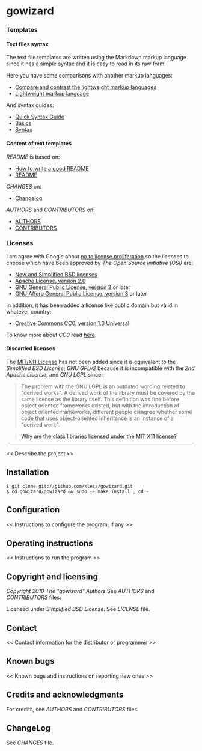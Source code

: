 gowizard
========

### Templates

#### Text files syntax

The text file templates are written using the Markdown markup language since
it has a simple syntax and it is easy to read in its raw form.

Here you have some comparisons with another markup languages:

+ [Compare and contrast the lightweight markup languages][1]
+ [Lightweight markup language][2]

And syntax guides:

+ [Quick Syntax Guide](http://greg.vario.us/doc/markdown.txt)
+ [Basics](http://daringfireball.net/projects/markdown/basics)
+ [Syntax](http://daringfireball.net/projects/markdown/syntax)


[1]: http://stackoverflow.com/questions/659227/compare-and-contrast-the-lightweight-markup-languages-textile-markdown-and-res
[2]: http://en.wikipedia.org/wiki/Lightweight_markup_language

#### Content of text templates

*README* is based on:

+ [How to write a good README][3]
+ [README](http://en.wikipedia.org/wiki/README)

*CHANGES* on:

+ [Changelog](http://en.wikipedia.org/wiki/Changelog)

*AUTHORS* and *CONTRIBUTORS* on:

+ [AUTHORS](http://golang.org/AUTHORS)
+ [CONTRIBUTORS](http://golang.org/CONTRIBUTORS)


[3]: http://stackoverflow.com/questions/2304863/how-to-write-a-good-readme

### Licenses

I am agree with Google about [no to license proliferation][4] so the licenses to
choose which have been approved by *The Open Source Initiative (OSI)* are:

+ [New and Simplified BSD licenses][5]
+ [Apache License, version 2.0][6]
+ [GNU General Public License, version 3][7] or later
+ [GNU Affero General Public License, version 3][8] or later

In addition, it has been added a license like public domain but valid in
whatever country:

+ [Creative Commons CC0, version 1.0 Universal][9]

To know more about *CC0* read [here][10].


[4]:  http://www.zdnet.com/blog/burnette/google-says-no-to-license-proliferation/192
[5]:  http://opensource.org/licenses/bsd-license.php
[6]:  http://www.apache.org/licenses/LICENSE-2.0.html
[7]:  http://www.gnu.org/licenses/gpl.html
[8]:  http://www.gnu.org/licenses/agpl.html
[9]:  http://creativecommons.org/publicdomain/zero/1.0/
[10]: http://creativecommons.org/about/cc0

#### Discarded licenses

The [MIT/X11 License][11] has not been added since it is equivalent to the
*Simplified BSD License*; *GNU GPLv2* because it is incompatible with the
*2nd Apache License*; and *GNU LGPL* since:

> The problem with the GNU LGPL is an outdated wording related to "derived
> works". A derived work of the library must be covered by the same license as
> the library itself. This definition was fine before object oriented frameworks
> existed, but with the introduction of object oriented frameworks, different
> people disagree whether some code that uses object-oriented inheritance is an
> instance of a "derived work".

> [Why are the class libraries licensed under the MIT X11 license?][12]


[11]: http://opensource.org/licenses/mit-license.html
[12]: http://www.mono-project.com/Licensing

**************************************

<< Describe the project >>

## Installation

    $ git clone git://github.com/kless/gowizard.git
    $ cd gowizard/gowizard && sudo -E make install ; cd -

## Configuration

<< Instructions to configure the program, if any >>

## Operating instructions

<< Instructions to run the program >>

## Copyright and licensing

*Copyright 2010  The "gowizard" Authors*
See *AUTHORS* and *CONTRIBUTORS* files.

Licensed under *Simplified BSD License*.
See *LICENSE* file.

## Contact

<< Contact information for the distributor or programmer >>

## Known bugs

<< Known bugs and instructions on reporting new ones >>

## Credits and acknowledgments

For credits, see *AUTHORS* and *CONTRIBUTORS* files.

## ChangeLog

See *CHANGES* file.

